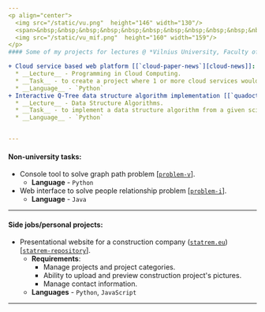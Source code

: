 ```yaml
---
<p align="center">
  <img src="/static/vu.png"  height="146" width="130"/>
  <span>&nbsp;&nbsp;&nbsp;&nbsp;&nbsp;&nbsp;&nbsp;&nbsp;&nbsp;&nbsp;&nbsp;&nbsp;&nbsp;&nbsp;</span>
  <img src="/static/vu_mif.png"  height="160" width="159"/>
</p>
#### Some of my projects for lectures @ *Vilnius University, Faculty of Mathematics and Informatics*:

+ Cloud service based web platform [[`cloud-paper-news`][cloud-news]]:
  * __Lecture__ - Programming in Cloud Computing.
  * __Task__ - to create a project where 1 or more cloud services would be used togerther.
  * __Language__ - `Python`
+ Interactive Q-Tree data structure algorithm implementation [[`quadoctree`][quadoctree]]:
  * __Lecture__ - Data Structure Algorithms.
  * __Task__ - to implement a data structure algorithm from a given scientific publication.
  * __Language__ - `Python`


---
```

#### Non-university tasks:

+ Console tool to solve graph path problem [[`problem-v`][problem-v]].
  * __Language__ - `Python`
+ Web interface to solve people relationship problem [[`problem-i`][problem-i]].
  * __Language__ - `Java`

---
#### Side jobs/personal projects:

+ Presentational website for a construction company ([`statrem.eu`][statrem]) [[`statrem-repository`][statrem-repo]].
  * __Requirements__:
    * Manage projects and project categories.
    * Ability to upload and preview construction project's pictures.
    * Manage contact information.
  * __Languages__ - `Python`, `JavaScript`

---
[cloud-news]: /cloud-paper-news
[quadoctree]: /quadoctree
[problem-v]: /problem-v
[problem-i]: /problem-i

[statrem]: http://statrem.eu/
[statrem-repo]: https://github.com/buz-zard/statrem-web
